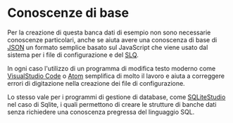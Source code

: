 # Conoscenze di base

Per la creazione di questa banca dati di esempio non sono necessarie conoscenze particolari,
anche se aiuta avere una conoscenza di base di [JSON](https://www.json.org/) un formato semplice
basato sul JavaScript che viene usato dal sistema per i file di configurazione e del [SLQ](https://en.wikipedia.org/wiki/SQL).

In ogni caso l'utilizzo di un programma di modifica testo moderno come [VisualStudio Code](https://code.visualstudio.com/)
o [Atom](https://atom.io/) semplifica di molto il lavoro e aiuta a correggere errori di digitazione nella creazione dei 
file di configurazione.

Lo stesso vale per i programmi di gestione di database, come [SQLiteStudio](https://sqlitestudio.pl/) nel caso di Sqlite, 
i quali permettono di creare le strutture di banche dati senza richiedere una conoscenza pregressa del linguaggio SQL.
